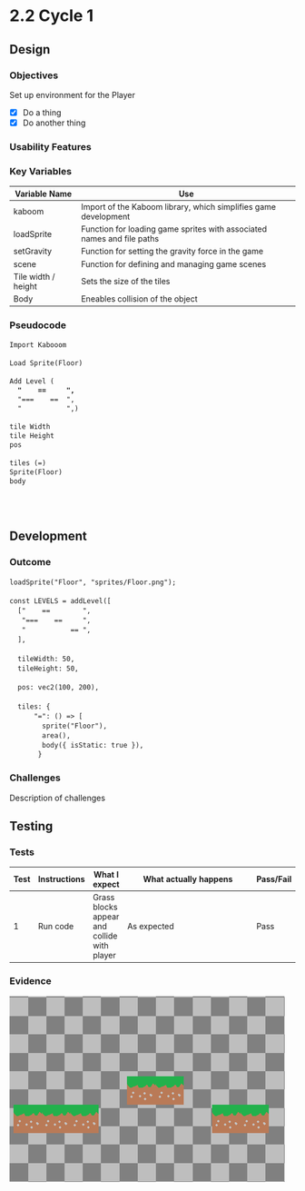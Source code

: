 # 2.2 Cycle 1

## Design

### Objectives

Set up environment for the Player

* [x] Do a thing
* [x] Do another thing

### Usability Features

### Key Variables

| Variable Name        | Use                                                                    |
| -------------------- | ---------------------------------------------------------------------- |
| kaboom               | Import of the Kaboom library, which simplifies game development        |
| loadSprite           | Function for loading game sprites with associated names and file paths |
| setGravity           | Function for setting the gravity force in the game                     |
| scene                | Function for defining and managing game scenes                         |
| Tile width / height  | Sets the size of the tiles                                             |
| Body                 | Eneables collision of the object                                       |

### Pseudocode

<pre><code>Import Kabooom

Load Sprite(Floor)

Add Level (
<strong>  "    ==     ",
</strong>  "===    ==  ",
  "           ",)
  
tile Width
tile Height
pos

tiles (=)
Sprite(Floor)
body

  
  
</code></pre>

## Development&#x20;

### Outcome

```html
loadSprite("Floor", "sprites/Floor.png");

const LEVELS = addLevel([
  ["    ==        ",
   "===    ==     ",
   "           == ",
  ],
  
  tileWidth: 50,
  tileHeight: 50,
  
  pos: vec2(100, 200),
  
  tiles: {
      "=": () => [
        sprite("Floor"),
        area(),
        body({ isStatic: true }),
       }

```

### Challenges

Description of challenges

## Testing

### Tests

<table data-full-width="true"><thead><tr><th>Test</th><th>Instructions</th><th>What I expect</th><th width="227.2">What actually happens</th><th>Pass/Fail</th></tr></thead><tbody><tr><td>1</td><td>Run code</td><td>Grass blocks appear and collide with player</td><td>As expected</td><td>Pass</td></tr></tbody></table>

### Evidence

![](../.gitbook/assets/image.png)
